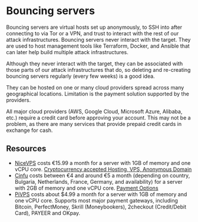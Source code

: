 # Bouncing servers

Bouncing servers are virtual hosts set up anonymously, to SSH into after connecting to via Tor or a VPN, and trust to 
interact with the rest of our attack infrastructures. Bouncing servers never interact with the target. They are used to 
host management tools like Terraform, Docker, and Ansible that can later help build multiple attack infrastructures.

Although they never interact with the target, they can be associated with those parts of our attack infrastructures 
that do, so deleting and re-creating bouncing servers regularly (every few weeks) is a good idea.

They can be hosted on one or many cloud providers spread across many geographical locations. 
Limitation is the payment solution supported by the providers.

All major cloud providers (AWS, Google Cloud, Microsoft Azure, Alibaba, etc.) require a credit card before approving 
your account. This may not be a problem, as there are many services that provide prepaid credit cards in exchange for 
cash.

## Resources

* [NiceVPS](https://nicevps.net/) costs €15.99 a month for a server with 1GB of memory and one vCPU core. [Cryptocurrency accepted Hosting, VPS, Anonymous Domain](https://nicevps.net/index/payments)
* [Cinfu](https://www.cinfu.com/) costs between €4 and around €5 a month (depending on country, Bulgaria, Netherlands, France, Germany, and availability) for a server with 2GB of memory and one vCPU core. [Payment Options](https://panel.cinfu.com/index.php/knowledgebase/11/Payment-Options.html)
* [PiVPS](https://pivps.com/) costs about $4.99 a month for a server with 1GB of memory and one vCPU core. Supports most major payment gateways, including Bitcoin, PerfectMoney, Skrill (Moneybookers), 2checkout (Credit/Debit Card), PAYEER and OKpay.

